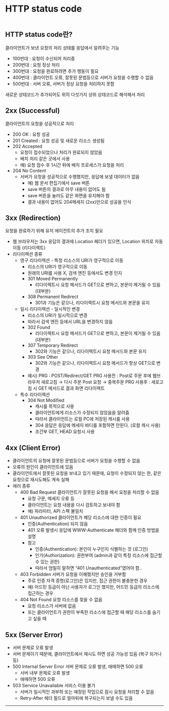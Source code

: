 # HTTP status code

```table-of-contents
```
## HTTP status code란?
클라이언트가 보낸 요청의 처리 상태를 응답에서 알려주는 기능

- 100번대 : 요청이 수신되어 처리중
- 200번대 : 요청 정상 처리
- 300번대 : 요청을 완료하려면 추가 행동이 필요
- 400번대 : 클라이언트 오류, 잘못된 문법등으로 서버가 요청을 수행할 수 없음
- 500번대 : 서버 오류, 서버가 정상 요청을 처리하지 못함

새로운 상태코드가 추가되어도 위의 다섯가지 상위 상태코드로 해석해서 처리

## 2xx (Successful)

클라이언트의 요청을 성공적으로 처리
- 200 OK : 요청 성공
- 201 Created : 요청 성공 및 새로운 리소스 생성됨
- 202 Accepted
    - 요청이 접수되었으나 처리가 완료되지 않았음
    - 배치 처리 같은 곳에서 사용
    - 예) 요청 접수 후 1시간 뒤에 배치 프로세스가 요청을 처리
- 204 No Content
    - 서버가 요청을 성공적으로 수행했지만, 응답에 보낼 데이터가 없음
        - 예) 웹 문서 편집기에서 save 버튼
        - save 버튼의 결과로 아무 내용이 없어도 됨
        - save 버튼을 눌러도 같은 화면을 유지해아 함
        - 결과 내용이 없어도 204메세지 (2xx)만으로 성공을 인식

## 3xx (Redirection)

요청을 완료하기 위해 유저 에이전트의 추가 조치 필요
- 웹 브라우저는 3xx 응답의 결과에 Location 헤더가 있으면, Location 위치로 자동 이동 (리다이렉트)
- 리다이렉션 종류
    - 영구 리다이렉션 - 특정 리소스의 URI가 영구적으로 이동
        - 리소스의 URI가 영구적으로 이동
        - 원래의 URI를 사용 X, 검색 엔진 등에서도 변경 인지
        - 301 Moved Permanently
            - 리다이렉트시 요청 메서드가 GET으로 변하고, 본문이 제거될 수 있음 (대부분)
        - 308 Permanent Redirect
            - 301과 기능은 같으나, 리다이렉트시 요청 메서드와 본문을 유지
    - 일시 리다이렉션 - 일시적인 변경
        - 리소스의 URI가 일시적으로 변경
        - 따라서 검색 엔진 등에서 URL을 변경하지 않음
        - 302 Found
            - 리다이렉트시 요청 메서드가 GET으로 변하고, 본문이 제거될 수 있음(대부분)
        - 307 Temporary Redirect
            - 302와 기능은 같으나, 리다이렉트시 요청 메서드와 본문 유지
        - 303 See Other
            - 302와 기능은 같으나, 리다이렉트시 요청 메서드가 항상 GET으로 변경
        - 예시) PRG : POST/Redirect/GET
            PRG 사용전 : Post로 주문 후에 웹브라우저 새로고침 → 다시 주문 Post 요청 → 중복주문
            PRG 사용후 : 새로고침 시 GET 메서드로 결과 화면 리다이렉트
    - 특수 리다이렉션
        - 304 Not Modified
            - 캐시를 목적으로 사용
            - 클라이언트에게 리소스가 수정되지 않았음을 알려줌
            - 따라서 클라이언트는 로컬 PC에 저장된 캐시를 사용
            - 304 응답은 응답에 메세지 바디를 포함하면 안된다. (로컬 캐시 사용)
            - 조건부 GET, HEAD 요청시 사용

## 4xx (Client Error)

- 클라이언트의 요청에 잘못된 문법등으로 서버가 요청을 수행할 수 없음
- 오류의 원인이 클라이언트에 있음
- 클라이언트에서 잘못된 요청을 보내고 있기 때문에, 요청이 수정되지 않는 한, 같은 요청으로 재시도해도 계속 실패
- 에러 종류
    - 400 Bad Request
        클라이언트가 잘못된 요청을 해서 요청을 처리할 수 없음
        - 요청 구문, 메세지 오류 등
        - 클라이언트는 요청 내용을 다시 검토하고 보내야 함
        - 예) 파라미터, API 스펙 불일치
    - 401 Unauthorized
        클라이언트가 해당 리소스에 대한 인증이 필요
        - 인증(Authentication) 되지 않음
        - 401 오류 발생시 응답에 WWW-Authenticate 헤더와 함께 인증 방법을 설명
        - 참고
            - 인증(Authentication): 본인이 누구인지 식별하는 것 (로그인)
            - 인가(Authorization): 권한부여 (admin과 같이 특정 리소스에 접근할 수 있는 권한)
            - 따라서 엄밀히 말하면 “401 Unauthenticated”였어야 함..
    - 403 Forbidden
        서버가 요청을 이해했지만 승인을 거부함
        - 주로 인증 자격 증명(로그인)은 있지만, 접근 권한이 불충분한 경우
        - 예) 어드민 등급이 아닌 사용자가 로그인 했지만, 어드민 등급의 리소스에 접근하는 경우
    - 404 Not Found
        요청 리소스를 찾을 수 없음
        - 요청 리소스가 서버에 없음
        - 또는 클라이언트가 권한이 부족한 리소스에 접근할 때 해당 리소스를 숨기고 싶을 때

## 5xx (Server Error)

- 서버 문제로 오류 발생
- 서버 문제이기 때문에, 클라이언트에서 재시도 하면 성공 가능성 있음 (복구 되거나 등)
- 500 Internal Server Error
    서버 문제로 오류 발생, 애매하면 500 오류
    - 서버 내부 문제로 오류 발생
    - 애매하면 500 오류
- 503 Service Unavailable
    서비스 이용 불가
    - 서버가 일시적인 과부하 또는 예정된 작업으로 잠시 요청을 처리할 수 없음
    - Retry-After 헤더 필드로 얼마뒤에 복구되는지 보낼 수도 있음




---
